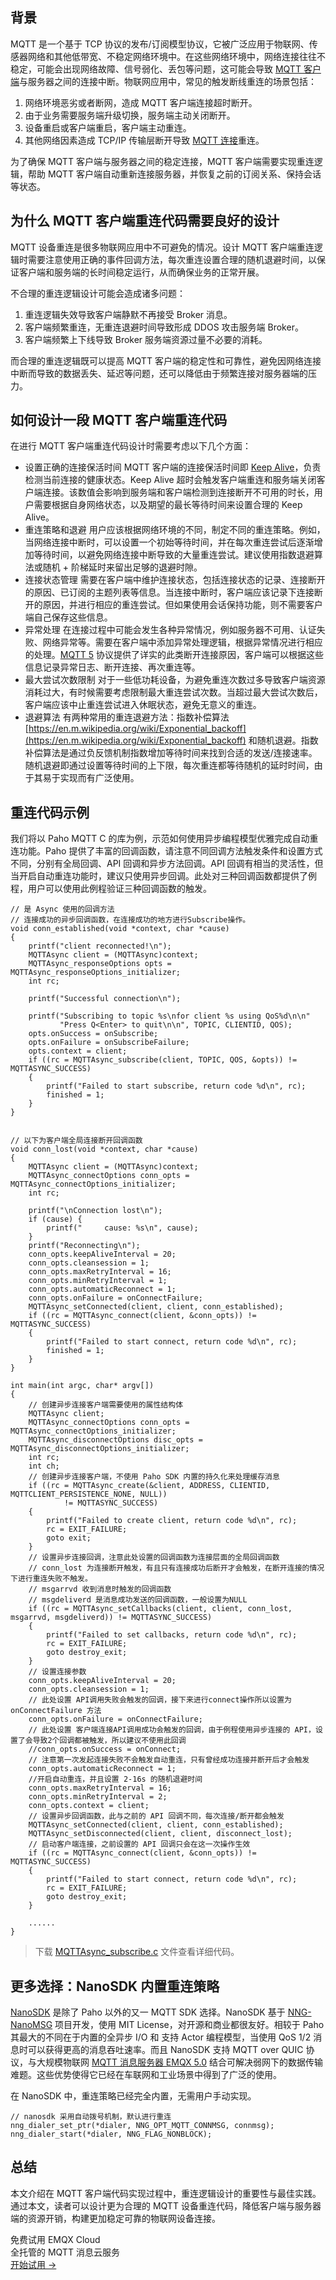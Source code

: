 ## 背景

MQTT 是一个基于 TCP 协议的发布/订阅模型协议，它被广泛应用于物联网、传感器网络和其他低带宽、不稳定网络环境中。在这些网络环境中，网络连接往往不稳定，可能会出现网络故障、信号弱化、丢包等问题，这可能会导致 [MQTT 客户端](https://www.emqx.io/zh/mqtt-client)与服务器之间的连接中断。物联网应用中，常见的触发断线重连的场景包括：

1. 网络环境恶劣或者断网，造成 MQTT 客户端连接超时断开。
2. 由于业务需要服务端升级切换，服务端主动关闭断开。
3. 设备重启或客户端重启，客户端主动重连。
4. 其他网络因素造成 TCP/IP 传输层断开导致 [MQTT 连接](https://www.emqx.com/zh/blog/how-to-set-parameters-when-establishing-an-mqtt-connection)重连。

为了确保 MQTT 客户端与服务器之间的稳定连接，MQTT 客户端需要实现重连逻辑，帮助 MQTT 客户端自动重新连接服务器，并恢复之前的订阅关系、保持会话等状态。

## 为什么 MQTT 客户端重连代码需要良好的设计

MQTT 设备重连是很多物联网应用中不可避免的情况。设计 MQTT 客户端重连逻辑时需要注意使用正确的事件回调方法，每次重连设置合理的随机退避时间，以保证客户端和服务端的长时间稳定运行，从而确保业务的正常开展。

不合理的重连逻辑设计可能会造成诸多问题：

1. 重连逻辑失效导致客户端静默不再接受 Broker 消息。
2. 客户端频繁重连，无重连退避时间导致形成 DDOS 攻击服务端 Broker。
3. 客户端频繁上下线导致 Broker 服务端资源过量不必要的消耗。

而合理的重连逻辑既可以提高 MQTT 客户端的稳定性和可靠性，避免因网络连接中断而导致的数据丢失、延迟等问题，还可以降低由于频繁连接对服务器端的压力。

## 如何设计一段 MQTT 客户端重连代码

在进行 MQTT 客户端重连代码设计时需要考虑以下几个方面：

- 设置正确的连接保活时间
  MQTT 客户端的连接保活时间即 [Keep Alive](https://www.emqx.com/zh/blog/mqtt-keep-alive)，负责检测当前连接的健康状态。Keep Alive 超时会触发客户端重连和服务端关闭客户端连接。该数值会影响到服务端和客户端检测到连接断开不可用的时长，用户需要根据自身网络状态，以及期望的最长等待时间来设置合理的 Keep Alive。
- 重连策略和退避
  用户应该根据网络环境的不同，制定不同的重连策略。例如，当网络连接中断时，可以设置一个初始等待时间，并在每次重连尝试后逐渐增加等待时间，以避免网络连接中断导致的大量重连尝试。建议使用指数退避算法或随机 + 阶梯延时来留出足够的退避时隙。
- 连接状态管理
  需要在客户端中维护连接状态，包括连接状态的记录、连接断开的原因、已订阅的主题列表等信息。当连接中断时，客户端应该记录下连接断开的原因，并进行相应的重连尝试。但如果使用会话保持功能，则不需要客户端自己保存这些信息。
- 异常处理
  在连接过程中可能会发生各种异常情况，例如服务器不可用、认证失败、网络异常等。需要在客户端中添加异常处理逻辑，根据异常情况进行相应的处理。[MQTT 5](https://www.emqx.com/zh/mqtt/mqtt5) 协议提供了详实的此类断开连接原因，客户端可以根据这些信息记录异常日志、断开连接、再次重连等。
- 最大尝试次数限制
  对于一些低功耗设备，为避免重连次数过多导致客户端资源消耗过大，有时候需要考虑限制最大重连尝试次数。当超过最大尝试次数后，客户端应该中止重连尝试进入休眠状态，避免无意义的重连。
- 退避算法
  有两种常用的重连退避方法：指数补偿算法[https://en.m.wikipedia.org/wiki/Exponential_backoff](https://en.m.wikipedia.org/wiki/Exponential_backoff) 和随机退避。指数补偿算法是通过负反馈机制指数增加等待时间来找到合适的发送/连接速率。随机退避即通过设置等待时间的上下限，每次重连都等待随机的延时时间，由于其易于实现而有广泛使用。

## 重连代码示例

我们将以 Paho MQTT C 的库为例，示范如何使用异步编程模型优雅完成自动重连功能。Paho 提供了丰富的回调函数，请注意不同回调方法触发条件和设置方式不同，分别有全局回调、API 回调和异步方法回调。API 回调有相当的灵活性，但当开启自动重连功能时，建议只使用异步回调。此处对三种回调函数都提供了例程，用户可以使用此例程验证三种回调函数的触发。

```
// 是 Async 使用的回调方法
// 连接成功的异步回调函数，在连接成功的地方进行Subscribe操作。
void conn_established(void *context, char *cause)
{
	printf("client reconnected!\n");
	MQTTAsync client = (MQTTAsync)context;
	MQTTAsync_responseOptions opts = MQTTAsync_responseOptions_initializer;
	int rc;

	printf("Successful connection\n");

	printf("Subscribing to topic %s\nfor client %s using QoS%d\n\n"
           "Press Q<Enter> to quit\n\n", TOPIC, CLIENTID, QOS);
	opts.onSuccess = onSubscribe;
	opts.onFailure = onSubscribeFailure;
	opts.context = client;
	if ((rc = MQTTAsync_subscribe(client, TOPIC, QOS, &opts)) != MQTTASYNC_SUCCESS)
	{
		printf("Failed to start subscribe, return code %d\n", rc);
		finished = 1;
	}
}


// 以下为客户端全局连接断开回调函数
void conn_lost(void *context, char *cause)
{
	MQTTAsync client = (MQTTAsync)context;
	MQTTAsync_connectOptions conn_opts = MQTTAsync_connectOptions_initializer;
	int rc;

	printf("\nConnection lost\n");
	if (cause) {
		printf("     cause: %s\n", cause);
    }
	printf("Reconnecting\n");
	conn_opts.keepAliveInterval = 20;
	conn_opts.cleansession = 1;
	conn_opts.maxRetryInterval = 16;
	conn_opts.minRetryInterval = 1;
	conn_opts.automaticReconnect = 1;
	conn_opts.onFailure = onConnectFailure;
	MQTTAsync_setConnected(client, client, conn_established);
	if ((rc = MQTTAsync_connect(client, &conn_opts)) != MQTTASYNC_SUCCESS)
	{
		printf("Failed to start connect, return code %d\n", rc);
		finished = 1;
	}
}

int main(int argc, char* argv[])
{
    // 创建异步连接客户端需要使用的属性结构体
	MQTTAsync client;
	MQTTAsync_connectOptions conn_opts = MQTTAsync_connectOptions_initializer;
	MQTTAsync_disconnectOptions disc_opts = MQTTAsync_disconnectOptions_initializer;
	int rc;
	int ch;
    // 创建异步连接客户端，不使用 Paho SDK 内置的持久化来处理缓存消息
	if ((rc = MQTTAsync_create(&client, ADDRESS, CLIENTID, MQTTCLIENT_PERSISTENCE_NONE, NULL))
			!= MQTTASYNC_SUCCESS)
	{
		printf("Failed to create client, return code %d\n", rc);
		rc = EXIT_FAILURE;
		goto exit;
	}
    // 设置异步连接回调，注意此处设置的回调函数为连接层面的全局回调函数
    // conn_lost 为连接断开触发，有且只有连接成功后断开才会触发，在断开连接的情况下进行重连失败不触发。
    // msgarrvd 收到消息时触发的回调函数
    // msgdeliverd 是消息成功发送的回调函数，一般设置为NULL
	if ((rc = MQTTAsync_setCallbacks(client, client, conn_lost, msgarrvd, msgdeliverd)) != MQTTASYNC_SUCCESS)
	{
		printf("Failed to set callbacks, return code %d\n", rc);
		rc = EXIT_FAILURE;
		goto destroy_exit;
	}
    // 设置连接参数
	conn_opts.keepAliveInterval = 20;
	conn_opts.cleansession = 1;
	// 此处设置 API调用失败会触发的回调，接下来进行connect操作所以设置为 onConnectFailure 方法
	conn_opts.onFailure = onConnectFailure;
	// 此处设置 客户端连接API调用成功会触发的回调，由于例程使用异步连接的 API，设置了会导致2个回调都被触发，所以建议不使用此回调
	//conn_opts.onSuccess = onConnect;
    // 注意第一次发起连接失败不会触发自动重连，只有曾经成功连接并断开后才会触发
	conn_opts.automaticReconnect = 1;
	//开启自动重连，并且设置 2-16s 的随机退避时间
	conn_opts.maxRetryInterval = 16;
	conn_opts.minRetryInterval = 2;
	conn_opts.context = client;
	// 设置异步回调函数，此与之前的 API 回调不同，每次连接/断开都会触发
	MQTTAsync_setConnected(client, client, conn_established);
	MQTTAsync_setDisconnected(client, client, disconnect_lost);
    // 启动客户端连接，之前设置的 API 回调只会在这一次操作生效
	if ((rc = MQTTAsync_connect(client, &conn_opts)) != MQTTASYNC_SUCCESS)
	{
		printf("Failed to start connect, return code %d\n", rc);
		rc = EXIT_FAILURE;
		goto destroy_exit;
	}

	......
}
```

> 下载 [MQTTAsync_subscribe.c](https://assets.emqx.com/data/MQTTAsync_subscribe.c) 文件查看详细代码。

## 更多选择：NanoSDK 内置重连策略

[NanoSDK](https://github.com/emqx/NanoSDK) 是除了 Paho 以外的又一 MQTT SDK 选择。NanoSDK 基于 [NNG-NanoMSG](https://github.com/nanomsg/nng) 项目开发，使用 MIT License，对开源和商业都很友好。相较于 Paho 其最大的不同在于内置的全异步 I/O 和 支持 Actor 编程模型，当使用 QoS 1/2 消息时可以获得更高的消息吞吐速率。而且 NanoSDK 支持 MQTT over QUIC 协议，与大规模物联网 [MQTT 消息服务器 EMQX 5.0](https://www.emqx.io/zh) 结合可解决弱网下的数据传输难题。这些优势使得它已经在车联网和工业场景中得到了广泛的使用。

在 NanoSDK 中，重连策略已经完全内置，无需用户手动实现。

```
// nanosdk 采用自动拨号机制，默认进行重连
nng_dialer_set_ptr(*dialer, NNG_OPT_MQTT_CONNMSG, connmsg);
nng_dialer_start(*dialer, NNG_FLAG_NONBLOCK);
```

## 总结

本文介绍在 MQTT 客户端代码实现过程中，重连逻辑设计的重要性与最佳实践。通过本文，读者可以设计更为合理的 MQTT 设备重连代码，降低客户端与服务器端的资源开销，构建更加稳定可靠的物联网设备连接。



<section class="promotion">
    <div>
        免费试用 EMQX Cloud
        <div class="is-size-14 is-text-normal has-text-weight-normal">全托管的 MQTT 消息云服务</div>
    </div>
    <a href="https://accounts-zh.emqx.com/signup?continue=https://cloud.emqx.com/console/deployments/0?oper=new" class="button is-gradient px-5">开始试用 →</a>
</section>
